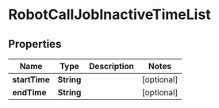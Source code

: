 

# RobotCallJobInactiveTimeList

## Properties

Name | Type | Description | Notes
------------ | ------------- | ------------- | -------------
**startTime** | **String** |  |  [optional]
**endTime** | **String** |  |  [optional]



